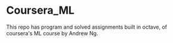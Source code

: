 # Coursera_ML
This repo has program and solved assignments built in octave, of coursera's ML course by Andrew Ng.
